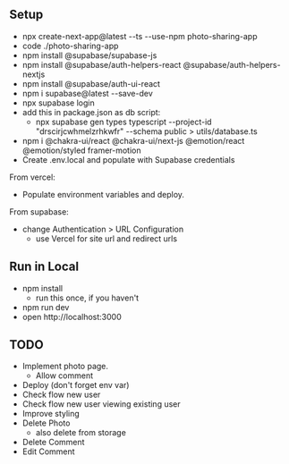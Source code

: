 ## Setup

- npx create-next-app@latest --ts --use-npm photo-sharing-app
- code ./photo-sharing-app
- npm install @supabase/supabase-js
- npm install @supabase/auth-helpers-react @supabase/auth-helpers-nextjs
- npm install @supabase/auth-ui-react
- npm i supabase@latest --save-dev
- npx supabase login
- add this in package.json as db script:
  - npx supabase gen types typescript --project-id "drscirjcwhmelzrhkwfr" --schema public > utils/database.ts 
- npm i @chakra-ui/react @chakra-ui/next-js @emotion/react @emotion/styled framer-motion
- Create .env.local and populate with Supabase credentials

From vercel:

- Populate environment variables and deploy.

From supabase:

- change Authentication > URL Configuration
  - use Vercel for site url and redirect urls

## Run in Local

- npm install
  - run this once, if you haven't
- npm run dev
- open http://localhost:3000

## TODO

- Implement photo page.
  - Allow comment
- Deploy (don't forget env var)
- Check flow new user
- Check flow new user viewing existing user
- Improve styling
- Delete Photo
  - also delete from storage
- Delete Comment
- Edit Comment